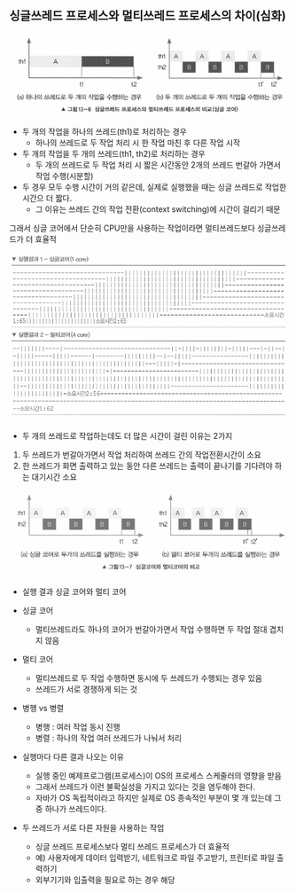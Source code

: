 ## 싱글쓰레드 프로세스와 멀티쓰레드 프로세스의 차이(심화)
![img.png](img.png)
- 두 개의 작업을 하나의 쓰레드(th1)로 처리하는 경우
  - 하나의 쓰레드로 두  작업 처리 시 한 작업 마친 후 다른 작업 시작
- 두 개의 작업을 두 개의 쓰레드(th1, th2)로 처리하는 경우
  - 두 개의 쓰레드로 두 작업 처리 시 짧은 시간동안 2개의 쓰레드 번갈아 가면서 작업 수행(시분할)
- 두 경우 모두 수행 시간이 거의 같은데, 실제로 실행했을 때는 싱글 쓰레드로 작업한 시간으 더 짧다.
  - 그 이유는 쓰레드 간의 작업 전환(context switching)에 시간이 걸리기 때문

그래서 싱글 코어에서 단순히 CPU만을 사용하는 작업이라면 멀티쓰레드보다 싱글쓰레드가 더 효율적

![img_1.png](img_1.png)

- 두 개의 쓰레드로 작업하는데도 더 많은 시간이 걸린 이유는 2가지
1. 두 쓰레드가 번갈아가면서 작업 처리하여 쓰레드 간의 작업전환시간이 소요
2. 한 쓰레드가 화면 출력하고 있는 동안 다른 쓰레드는 출력이 끝나기를 기다려야 하는 대기시간 소요

![img_2.png](img_2.png)
- 실행 결과 싱글 코어와 멀티 코어
- 싱글 코어
  - 멀티쓰레드라도 하나의 코어가 번갈아가면서 작업 수행하면 두 작업 절대 겹치지 않음
- 멀티 코어
  - 멀티쓰레드로 두 작업 수행하면 동시에 두 쓰레드가 수행되는 경우 있음
  - 쓰레드가 서로 경쟁하게 되는 것

- 병행 vs 병렬
  - 병행 : 여러 작업 동시 진행
  - 병렬 : 하나의 작업 여러 쓰레드가 나눠서 처리

- 실행마다 다른 결과 나오는 이유
  - 실행 중인 예제프로그램(프로세스)이 OS의 프로세스 스케줄러의 영향을 받음
  - 그래서 쓰레드가 이런 불확실성을 가지고 있다는 것을 염두해야 한다.
  - 자바가 OS 독립적이라고 하지만 실제로 OS 종속적인 부분이 몇 개 있는데 그 중 하나가 쓰레드이다.

- 두 쓰레드가 서로 다른 자원을 사용하는 작업
  - 싱글 쓰레드 프로세스보다 멀티 쓰레드 프로세스가 더 효율적
  - 예) 사용자에게 데이터 입력받기, 네트워크로 파일 주고받기, 프린터로 파일 출력하기
  - 외부기기와 입출력을 필요로 하는 경우 해당